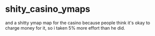 # shity_casino_ymaps
and a shitty ymap map for the casino because people think it's okay to charge money for it, so i taken 5% more effort than he did.
